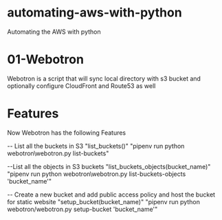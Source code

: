 # automating-aws-with-python
Automating the AWS with python

# 01-Webotron
 Webotron is a script that will sync local directory with s3 bucket and optionally configure CloudFront and Route53 as well

 # Features
 Now Webotron has the following Features

 -- List all the buckets in S3 "list_buckets()"
         "pipenv run python webotron\webotron.py list-buckets"

 --List all the objects in S3 buckets "list_buckets_objects(bucket_name)"
         "pipenv run python webotron\webotron.py list-buckets-objects 'bucket_name'"

 -- Create a new bucket and add public access policy and host the bucket for static website "setup_bucket(bucket_name)"
         "pipenv run python webotron/webotron.py setup-bucket 'bucket_name'"
